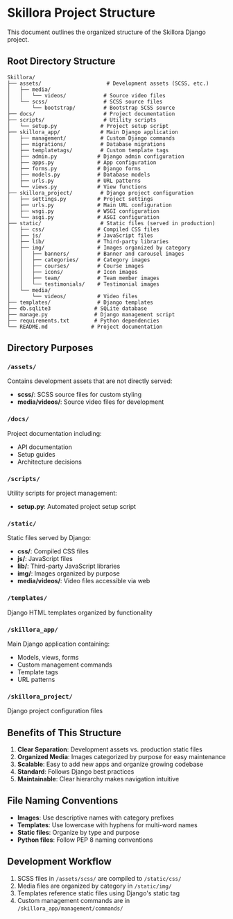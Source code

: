# Skillora Project Structure

This document outlines the organized structure of the Skillora Django project.

## Root Directory Structure

```
Skillora/
├── assets/                     # Development assets (SCSS, etc.)
│   ├── media/
│   │   └── videos/            # Source video files
│   └── scss/                  # SCSS source files
│       └── bootstrap/         # Bootstrap SCSS source
├── docs/                      # Project documentation
├── scripts/                   # Utility scripts
│   └── setup.py              # Project setup script
├── skillora_app/             # Main Django application
│   ├── management/           # Custom Django commands
│   ├── migrations/           # Database migrations
│   ├── templatetags/         # Custom template tags
│   ├── admin.py             # Django admin configuration
│   ├── apps.py              # App configuration
│   ├── forms.py             # Django forms
│   ├── models.py            # Database models
│   ├── urls.py              # URL patterns
│   └── views.py             # View functions
├── skillora_project/         # Django project configuration
│   ├── settings.py          # Project settings
│   ├── urls.py              # Main URL configuration
│   ├── wsgi.py              # WSGI configuration
│   └── asgi.py              # ASGI configuration
├── static/                   # Static files (served in production)
│   ├── css/                 # Compiled CSS files
│   ├── js/                  # JavaScript files
│   ├── lib/                 # Third-party libraries
│   ├── img/                 # Images organized by category
│   │   ├── banners/         # Banner and carousel images
│   │   ├── categories/      # Category images
│   │   ├── courses/         # Course images
│   │   ├── icons/           # Icon images
│   │   ├── team/            # Team member images
│   │   └── testimonials/    # Testimonial images
│   └── media/
│       └── videos/          # Video files
├── templates/               # Django templates
├── db.sqlite3              # SQLite database
├── manage.py               # Django management script
├── requirements.txt        # Python dependencies
└── README.md              # Project documentation
```

## Directory Purposes

### `/assets/`
Contains development assets that are not directly served:
- **scss/**: SCSS source files for custom styling
- **media/videos/**: Source video files for development

### `/docs/`
Project documentation including:
- API documentation
- Setup guides
- Architecture decisions

### `/scripts/`
Utility scripts for project management:
- **setup.py**: Automated project setup script

### `/static/`
Static files served by Django:
- **css/**: Compiled CSS files
- **js/**: JavaScript files
- **lib/**: Third-party JavaScript libraries
- **img/**: Images organized by purpose
- **media/videos/**: Video files accessible via web

### `/templates/`
Django HTML templates organized by functionality

### `/skillora_app/`
Main Django application containing:
- Models, views, forms
- Custom management commands
- Template tags
- URL patterns

### `/skillora_project/`
Django project configuration files

## Benefits of This Structure

1. **Clear Separation**: Development assets vs. production static files
2. **Organized Media**: Images categorized by purpose for easy maintenance
3. **Scalable**: Easy to add new apps and organize growing codebase
4. **Standard**: Follows Django best practices
5. **Maintainable**: Clear hierarchy makes navigation intuitive

## File Naming Conventions

- **Images**: Use descriptive names with category prefixes
- **Templates**: Use lowercase with hyphens for multi-word names
- **Static files**: Organize by type and purpose
- **Python files**: Follow PEP 8 naming conventions

## Development Workflow

1. SCSS files in `/assets/scss/` are compiled to `/static/css/`
2. Media files are organized by category in `/static/img/`
3. Templates reference static files using Django's static tag
4. Custom management commands are in `/skillora_app/management/commands/`
